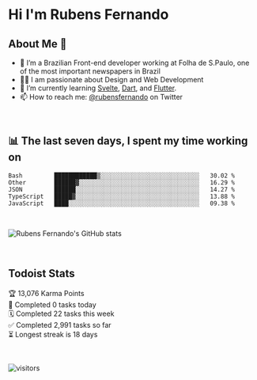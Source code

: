 # Hi I'm Rubens Fernando

## About Me 🚀

- 🌱 I’m a Brazilian Front-end developer working at Folha de S.Paulo, one of the most important newspapers in Brazil
- 👨‍💻 I am passionate about Design and Web Development
- 📖 I’m currently learning [Svelte](https://svelte.dev/), [Dart](https://dart.dev/), and [Flutter](https://flutter.dev/).
- 📫 How to reach me: [@rubensfernando](https://twitter.com/rubensfernando) on Twitter

<br />

## 📊 The last seven days, I spent my time working on

<!--START_SECTION:waka-->
```text
Bash         ████████████▒░░░░░░░░░░░░░░░░░░░░░░░░░░░░   30.02 % 
Other        ██████▓░░░░░░░░░░░░░░░░░░░░░░░░░░░░░░░░░░   16.29 % 
JSON         ██████░░░░░░░░░░░░░░░░░░░░░░░░░░░░░░░░░░░   14.27 % 
TypeScript   █████▓░░░░░░░░░░░░░░░░░░░░░░░░░░░░░░░░░░░   13.88 % 
JavaScript   ████░░░░░░░░░░░░░░░░░░░░░░░░░░░░░░░░░░░░░   09.38 % 
```
<!--END_SECTION:waka-->

<br />

![Rubens Fernando's GitHub stats](https://github-readme-stats.vercel.app/api?username=rubensfernando&show_icons=true&hide_border=true)

<br />

## Todoist Stats

<!-- TODO-IST:START -->
🏆  13,076 Karma Points           
🌸  Completed 0 tasks today           
🗓  Completed 22 tasks this week           
✅  Completed 2,991 tasks so far           
⏳  Longest streak is 18 days
<!-- TODO-IST:END -->

<br>

![visitors](https://visitor-badge.laobi.icu/badge?page_id=rubensfernando.rubensfernando)
